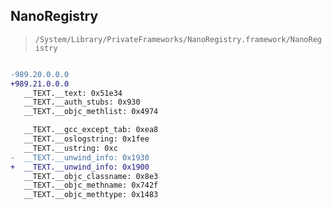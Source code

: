 ## NanoRegistry

> `/System/Library/PrivateFrameworks/NanoRegistry.framework/NanoRegistry`

```diff

-989.20.0.0.0
+989.21.0.0.0
   __TEXT.__text: 0x51e34
   __TEXT.__auth_stubs: 0x930
   __TEXT.__objc_methlist: 0x4974

   __TEXT.__gcc_except_tab: 0xea8
   __TEXT.__oslogstring: 0x1fee
   __TEXT.__ustring: 0xc
-  __TEXT.__unwind_info: 0x1930
+  __TEXT.__unwind_info: 0x1900
   __TEXT.__objc_classname: 0x8e3
   __TEXT.__objc_methname: 0x742f
   __TEXT.__objc_methtype: 0x1483

```
